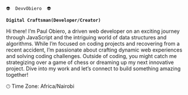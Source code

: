     👽  DevvObiero  👽 

**`Digital Craftsman(Developer/Creator)`**

Hi there! I’m  Paul Obiero, a driven web developer on an exciting journey through JavaScript and the intriguing world of data structures and algorithms. While I’m focused on coding projects and recovering from a recent accident, I’m passionate about crafting dynamic web experiences and solving coding challenges. Outside of coding, you might catch me strategizing over a game of chess or dreaming up my next innovative project. Dive into my work and let’s connect to build something amazing together!


<!---
DevvObiero/DevvObiero is a ✨ special ✨ repository because its `README.md` (this file) appears on your GitHub profile.
You can click the Preview link to take a look at your changes.
--->
🕑︎ Time Zone: Africa/Nairobi

